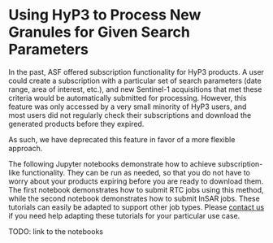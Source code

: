 # Using HyP3 to Process New Granules for Given Search Parameters

In the past, ASF offered subscription functionality for HyP3 products.
A user could create a subscription with a particular set of search parameters
(date range, area of interest, etc.),
and new Sentinel-1 acquisitions that met these criteria would be automatically submitted for processing.
However, this feature was only accessed by a very small minority of HyP3 users,
and most users did not regularly check their subscriptions and download the generated products before they expired.
<!-- TODO: change "deprecated" to "removed" per https://asfdaac.atlassian.net/browse/TOOL-2086 -->
As such, we have deprecated this feature in favor of a more flexible approach.

The following Jupyter notebooks demonstrate how to achieve subscription-like functionality.
They can be run as needed, so that you do not have to worry about your products expiring
before you are ready to download them.
The first notebook demonstrates how to submit RTC jobs using this method,
while the second notebook demonstrates how to submit InSAR jobs.
These tutorials can easily be adapted to support other job types.
Please [contact us](../contact.md) if you need help adapting these tutorials for your particular use case.

TODO: link to the notebooks

